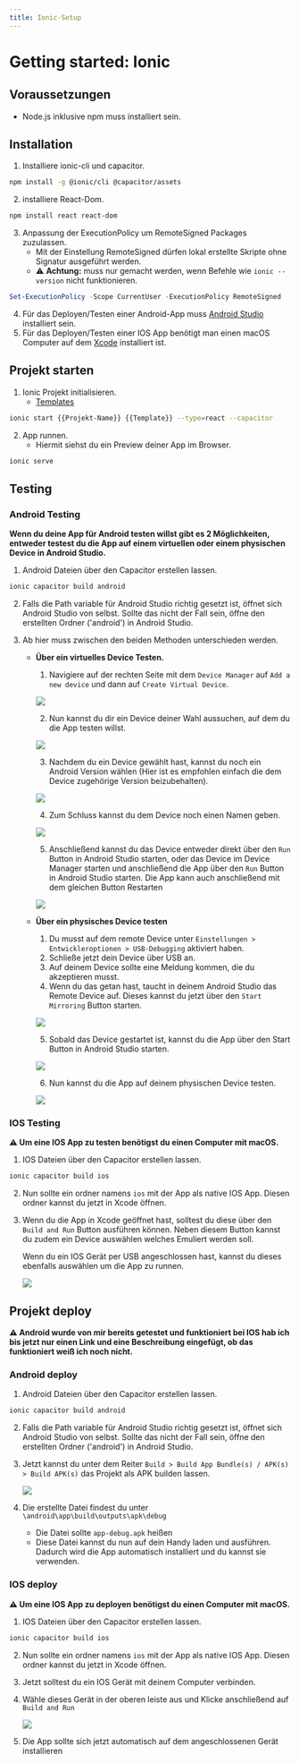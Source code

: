 ```yaml
---
title: Ionic-Setup
---
```


# Getting started: Ionic

## Voraussetzungen

- Node.js inklusive npm muss installiert sein.

## Installation

1. Installiere ionic-cli und capacitor.
```bash
npm install -g @ionic/cli @capacitor/assets
```

2. installiere React-Dom.
```bash
npm install react react-dom
```

3. Anpassung der ExecutionPolicy um RemoteSigned Packages zuzulassen.
    - Mit der Einstellung RemoteSigned dürfen lokal erstellte Skripte ohne Signatur ausgeführt werden.
    - ⚠️ **Achtung:**  muss nur gemacht werden, wenn Befehle wie `ionic --version` nicht  funktionieren.
```powershell
Set-ExecutionPolicy -Scope CurrentUser -ExecutionPolicy RemoteSigned
```

4. Für das Deployen/Testen einer Android-App muss [Android Studio](https://developer.android.com/studio?hl=de) installiert sein.
5. Für das Deployen/Testen einer IOS App benötigt man einen macOS Computer auf dem [Xcode](https://apps.apple.com/de/app/xcode/id497799835) installiert ist.

## Projekt starten

1. Ionic Projekt initialisieren.
    - [Templates](https://javascript.plainenglish.io/the-different-types-of-ionic-5-starter-template-75091ae916e3)
```bash
ionic start {{Projekt-Name}} {{Template}} --type=react --capacitor
```

2. App runnen.
    - Hiermit siehst du ein Preview deiner App im Browser.
```bash
ionic serve
```

## Testing 

### Android Testing 

**Wenn du deine App für Android testen willst gibt es 2 Möglichkeiten, entweder testest du die App auf einem virtuellen oder einem physischen Device in Android Studio.**

1. Android Dateien über den Capacitor erstellen lassen.
```bash
ionic capacitor build android
```

2. Falls die Path variable für Android Studio richtig gesetzt ist, öffnet sich Android Studio von selbst. Sollte das nicht der Fall sein, öffne den erstellten Ordner ('android') in Android Studio.

3. Ab hier muss zwischen den beiden Methoden unterschieden werden.
    - **Über ein virtuelles Device Testen.**
        1. Navigiere auf der rechten Seite mit dem `Device Manager` auf `Add a new device` und dann auf `Create Virtual Device`.

        ![](https://api.heedix.de/v1/images/33af1907-45d6-4f37-8065-b621d39dada1.png?size=large)
        
        2. Nun kannst du dir ein Device deiner Wahl aussuchen, auf dem du die App testen willst.
        
        ![](https://api.heedix.de/v1/images/be1a14cc-42af-437d-ab9c-244029b5ae7d.png?size=large)
        
        3. Nachdem du ein Device gewählt hast, kannst du noch ein Android Version wählen (Hier ist es empfohlen einfach die dem Device zugehörige Version beizubehalten).
        
        ![](https://api.heedix.de/v1/images/1a7dc47d-37d7-47d6-943f-a9ea56d44cc1.png?size=large)
        
        4. Zum Schluss kannst du dem Device noch einen Namen geben.
        
        ![](https://api.heedix.de/v1/images/3eef651d-24cb-41f8-802c-a95e8453831c.png?size=large)
        
        5. Anschließend kannst du das Device entweder direkt über den `Run` Button in Android Studio starten, oder das Device im Device Manager starten und anschließend die App über den `Run` Button in Android Studio starten. Die App kann auch anschließend mit dem gleichen Button Restarten
        
        ![](https://api.heedix.de/v1/images/fc233e47-3bbe-4801-a8f8-e1c6fd54cc38.png?size=large)
        
    - **Über ein physisches Device testen**
        1. Du musst auf dem remote Device unter `Einstellungen > Entwickleroptionen > USB-Debugging` aktiviert haben.
        2. Schließe jetzt dein Device über USB an.
        3. Auf deinem Device sollte eine Meldung kommen, die du akzeptieren musst.
        4. Wenn du das getan hast, taucht in deinem Android Studio das Remote Device auf. Dieses kannst du jetzt über den `Start Mirroring` Button starten.
        
        ![](https://api.heedix.de/v1/images/6db17542-a129-4a74-8818-58d008bae0e5.png?size=large)
        
        5. Sobald das Device gestartet ist, kannst du die App über den Start Button in Android Studio starten.
        
        ![](https://api.heedix.de/v1/images/fc233e47-3bbe-4801-a8f8-e1c6fd54cc38.png?size=large)
        
        6. Nun kannst du die App auf deinem physischen Device testen.
        
        ![](https://api.heedix.de/v1/images/e2a2002d-9efa-4344-962e-c480e57fa6be.png?size=large)

### IOS Testing

**⚠️ Um eine IOS App zu testen benötigst du einen Computer mit macOS.**

1. IOS Dateien über den Capacitor erstellen lassen.
```bash
ionic capacitor build ios
```

2. Nun sollte ein ordner namens `ios` mit der App als native IOS App. Diesen ordner kannst du jetzt in Xcode öffnen.
3. Wenn du die App in Xcode geöffnet hast, solltest du diese über den `Build and Run` Button ausführen können. Neben diesem Button kannst du zudem ein Device auswählen welches Emuliert werden soll.

    Wenn du ein IOS Gerät per USB angeschlossen hast, kannst du dieses ebenfalls auswählen um die App zu runnen.

    ![](https://docs-assets.developer.apple.com/published/c78867b72637128da112da32fb68b9c8/build-hero-window~dark@2x.png)

## Projekt deploy

**⚠️ Android wurde von mir bereits getestet und funktioniert bei IOS hab ich bis jetzt nur einen Link und eine Beschreibung eingefügt, ob das funktioniert weiß ich noch nicht.**

### Android deploy

1. Android Dateien über den Capacitor erstellen lassen.
```bash
ionic capacitor build android
```

2. Falls die Path variable für Android Studio richtig gesetzt ist, öffnet sich Android Studio von selbst. Sollte das nicht der Fall sein, öffne den erstellten Ordner ('android') in Android Studio.
3. Jetzt kannst du unter dem Reiter `Build > Build App Bundle(s) / APK(s) > Build APK(s)` das Projekt als APK builden lassen.

    ![](https://api.heedix.de/v1/images/6c3cea4c-37a1-4869-8882-d6b9abaec8f8.png?size=large)

4. Die erstellte Datei findest du unter `\android\app\build\outputs\apk\debug`
    - Die Datei sollte `app-debug.apk` heißen
    - Diese Datei kannst du nun auf dein Handy laden und ausführen. Dadurch wird die App automatisch installiert und du kannst sie verwenden.

### IOS deploy

**⚠️ Um eine IOS App zu deployen benötigst du einen Computer mit macOS.**

1. IOS Dateien über den Capacitor erstellen lassen.
```bash
ionic capacitor build ios
```

2. Nun sollte ein ordner namens `ios` mit der App als native IOS App. Diesen ordner kannst du jetzt in Xcode öffnen.
3. Jetzt solltest du ein IOS Gerät mit deinem Computer verbinden.
4. Wähle dieses Gerät in der oberen leiste aus und Klicke anschließend auf `Build and Run`

    ![](https://docs-assets.developer.apple.com/published/c78867b72637128da112da32fb68b9c8/build-hero-window~dark@2x.png)

5. Die App sollte sich jetzt automatisch auf dem angeschlossenen Gerät installieren
